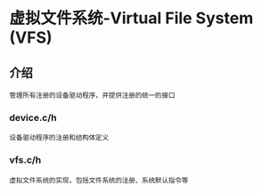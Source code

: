# 虚拟文件系统-Virtual File System (VFS)

## 介绍
    管理所有注册的设备驱动程序，并提供注册的统一的接口

### device.c/h
    设备驱动程序的注册和结构体定义


### vfs.c/h
    虚拟文件系统的实现，包括文件系统的注册、系统默认指令等
